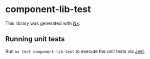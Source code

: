 # component-lib-test

This library was generated with [Nx](https://nx.dev).

## Running unit tests

Run `nx test component-lib-test` to execute the unit tests via [Jest](https://jestjs.io).
